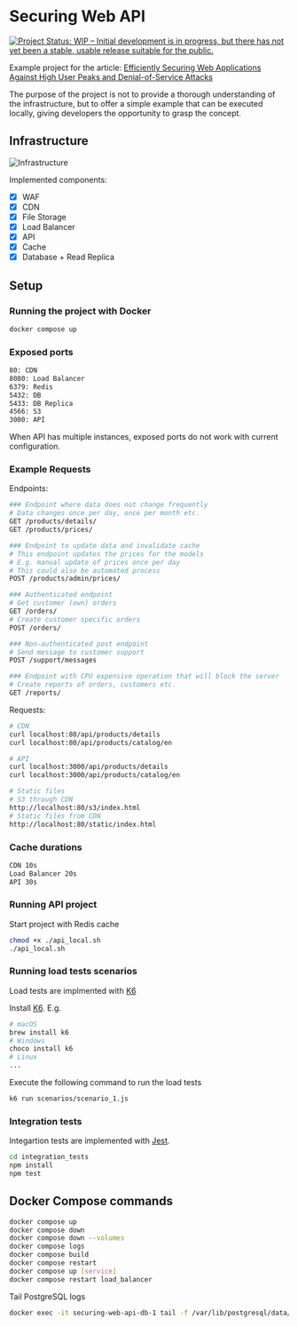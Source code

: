 # Securing Web API

[![Project Status: WIP – Initial development is in progress, but there has not yet been a stable, usable release suitable for the public.](https://www.repostatus.org/badges/latest/wip.svg)](https://www.repostatus.org/#wip)

Example project for the article: [Efficiently Securing Web Applications Against High User Peaks and Denial-of-Service Attacks](https://ttu.github.io/securing-web-app/)

The purpose of the project is not to provide a thorough understanding of the infrastructure, but to offer a simple example that can be executed locally, giving developers the opportunity to grasp the concept.

## Infrastructure

![Infrastructure](https://ttu.github.io/images/posts/securing-web-app/infrastructure.png)

Implemented components:

- [x] WAF
- [x] CDN
- [x] File Storage
- [x] Load Balancer
- [x] API
- [x] Cache
- [x] Database + Read Replica

## Setup

### Running the project with Docker

```sh
docker compose up
```

### Exposed ports

```txt
80: CDN
8080: Load Balancer
6379: Redis
5432: DB
5433: DB Replica
4566: S3
3000: API
```

When API has multiple instances, exposed ports do not work with current configuration.

### Example Requests

Endpoints:

```sh
### Endpoint where data does not change frequently
# Data changes once per day, once per month etc.
GET /products/details/
GET /products/prices/

### Endpoint to update data and invalidate cache
# This endpoint updates the prices for the models
# E.g. manual update of prices once per day
# This could also be automated process
POST /products/admin/prices/

### Authenticated endpoint
# Get customer (own) orders
GET /orders/
# Create customer specific orders
POST /orders/

### Non-authenticated post endpoint
# Send message to customer support
POST /support/messages

### Endpoint with CPU expensive operation that will block the server
# Create reports of orders, customers etc.
GET /reports/
```

Requests:

```sh
# CDN
curl localhost:80/api/products/details
curl localhost:80/api/products/catalog/en

# API
curl localhost:3000/api/products/details
curl localhost:3000/api/products/catalog/en

# Static files
# S3 through CDN
http://localhost:80/s3/index.html
# Static files from CDN
http://localhost:80/static/index.html

```

### Cache durations

```txt
CDN 10s
Load Balancer 20s
API 30s
```

### Running API project

Start project with Redis cache

```sh
chmod +x ./api_local.sh
./api_local.sh
```

### Running load tests scenarios

Load tests are implmented with [K6](https://k6.io/)

Install [K6](https://grafana.com/docs/k6/latest/set-up/install-k6/). E.g.

```sh
# macOS
brew install k6
# Windows
choco install k6
# Linux
...
```

Execute the following command to run the load tests

```sh
k6 run scenarios/scenario_1.js
```

### Integration tests

Integartion tests are implemented with [Jest](https://jestjs.io/).

```sh
cd integration_tests
npm install
npm test
```

## Docker Compose commands

```sh
docker compose up
docker compose down
docker compose down --volumes
docker compose logs
docker compose build
docker compose restart
docker compose up [service]
docker compose restart load_balancer
```

Tail PostgreSQL logs

```sh
docker exec -it securing-web-api-db-1 tail -f /var/lib/postgresql/data/pg_log/postgresql-2024-09-12.log
```
